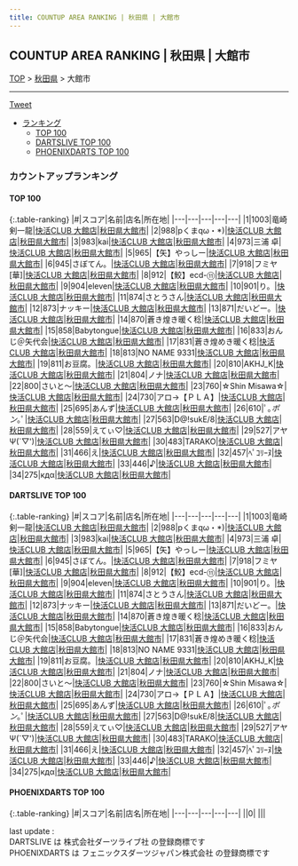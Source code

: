 ```yaml
---
title: COUNTUP AREA RANKING | 秋田県 | 大館市
---
```

## COUNTUP AREA RANKING | 秋田県 | 大館市

[TOP](/darts/rank/) > [秋田県](/darts/rank/秋田県/) > 大館市

___

<a href="https://twitter.com/share?ref_src=twsrc%5Etfw" data-text="COUNTUP AREA RANKING | 秋田県大館市" class="twitter-share-button" data-hashtags="DARTSLIVE,PHOENIXDARTS,darts,ダーツ" data-show-count="false">Tweet</a>

* [ランキング](#カウントアップランキング)
    * [TOP 100](#top-100)
    * [DARTSLIVE TOP 100](#dartslive-top-100)
    * [PHOENIXDARTS TOP 100](#phoenixdarts-top-100)

### カウントアップランキング

#### TOP 100



{:.table-ranking}
|#|スコア|名前|店名|所在地|
|---|---|---|---|---|
|1|1003|<span class="rank-name-dl">竜崎剣一龍</span>|<a href="https://search.dartslive.com/jp/shop/b586c4e40494577ca3f63593b5358cc4">快活CLUB 大館店</a>|<a href="/darts/rank/秋田県/大館市">秋田県大館市</a>|
|2|988|<span class="rank-name-dl">pくまqω・*)</span>|<a href="https://search.dartslive.com/jp/shop/b586c4e40494577ca3f63593b5358cc4">快活CLUB 大館店</a>|<a href="/darts/rank/秋田県/大館市">秋田県大館市</a>|
|3|983|<span class="rank-name-dl">kai</span>|<a href="https://search.dartslive.com/jp/shop/b586c4e40494577ca3f63593b5358cc4">快活CLUB 大館店</a>|<a href="/darts/rank/秋田県/大館市">秋田県大館市</a>|
|4|973|<span class="rank-name-dl">三浦 卓</span>|<a href="https://search.dartslive.com/jp/shop/b586c4e40494577ca3f63593b5358cc4">快活CLUB 大館店</a>|<a href="/darts/rank/秋田県/大館市">秋田県大館市</a>|
|5|965|<span class="rank-name-dl">【矢】やっしー</span>|<a href="https://search.dartslive.com/jp/shop/b586c4e40494577ca3f63593b5358cc4">快活CLUB 大館店</a>|<a href="/darts/rank/秋田県/大館市">秋田県大館市</a>|
|6|945|<span class="rank-name-dl">さぼてん。</span>|<a href="https://search.dartslive.com/jp/shop/b586c4e40494577ca3f63593b5358cc4">快活CLUB 大館店</a>|<a href="/darts/rank/秋田県/大館市">秋田県大館市</a>|
|7|918|<span class="rank-name-dl">フミヤ[華]</span>|<a href="https://search.dartslive.com/jp/shop/b586c4e40494577ca3f63593b5358cc4">快活CLUB 大館店</a>|<a href="/darts/rank/秋田県/大館市">秋田県大館市</a>|
|8|912|<span class="rank-name-dl">【鮫】ecd-⑪</span>|<a href="https://search.dartslive.com/jp/shop/b586c4e40494577ca3f63593b5358cc4">快活CLUB 大館店</a>|<a href="/darts/rank/秋田県/大館市">秋田県大館市</a>|
|9|904|<span class="rank-name-dl">eleven</span>|<a href="https://search.dartslive.com/jp/shop/b586c4e40494577ca3f63593b5358cc4">快活CLUB 大館店</a>|<a href="/darts/rank/秋田県/大館市">秋田県大館市</a>|
|10|901|<span class="rank-name-dl">り。</span>|<a href="https://search.dartslive.com/jp/shop/b586c4e40494577ca3f63593b5358cc4">快活CLUB 大館店</a>|<a href="/darts/rank/秋田県/大館市">秋田県大館市</a>|
|11|874|<span class="rank-name-dl">さとうさん</span>|<a href="https://search.dartslive.com/jp/shop/b586c4e40494577ca3f63593b5358cc4">快活CLUB 大館店</a>|<a href="/darts/rank/秋田県/大館市">秋田県大館市</a>|
|12|873|<span class="rank-name-dl">ナッキー</span>|<a href="https://search.dartslive.com/jp/shop/b586c4e40494577ca3f63593b5358cc4">快活CLUB 大館店</a>|<a href="/darts/rank/秋田県/大館市">秋田県大館市</a>|
|13|871|<span class="rank-name-dl">だいどー。</span>|<a href="https://search.dartslive.com/jp/shop/b586c4e40494577ca3f63593b5358cc4">快活CLUB 大館店</a>|<a href="/darts/rank/秋田県/大館市">秋田県大館市</a>|
|14|870|<span class="rank-name-dl">蒼き煌き暖く稔</span>|<a href="https://search.dartslive.com/jp/shop/b586c4e40494577ca3f63593b5358cc4">快活CLUB 大館店</a>|<a href="/darts/rank/秋田県/大館市">秋田県大館市</a>|
|15|858|<span class="rank-name-dl">Babytongue</span>|<a href="https://search.dartslive.com/jp/shop/b586c4e40494577ca3f63593b5358cc4">快活CLUB 大館店</a>|<a href="/darts/rank/秋田県/大館市">秋田県大館市</a>|
|16|833|<span class="rank-name-dl">おんじ＠矢代会</span>|<a href="https://search.dartslive.com/jp/shop/b586c4e40494577ca3f63593b5358cc4">快活CLUB 大館店</a>|<a href="/darts/rank/秋田県/大館市">秋田県大館市</a>|
|17|831|<span class="rank-name-dl">蒼き煌めき暖く稔</span>|<a href="https://search.dartslive.com/jp/shop/b586c4e40494577ca3f63593b5358cc4">快活CLUB 大館店</a>|<a href="/darts/rank/秋田県/大館市">秋田県大館市</a>|
|18|813|<span class="rank-name-dl">NO NAME 9331</span>|<a href="https://search.dartslive.com/jp/shop/b586c4e40494577ca3f63593b5358cc4">快活CLUB 大館店</a>|<a href="/darts/rank/秋田県/大館市">秋田県大館市</a>|
|19|811|<span class="rank-name-dl">お豆腐。</span>|<a href="https://search.dartslive.com/jp/shop/b586c4e40494577ca3f63593b5358cc4">快活CLUB 大館店</a>|<a href="/darts/rank/秋田県/大館市">秋田県大館市</a>|
|20|810|<span class="rank-name-dl">AKHJ_K</span>|<a href="https://search.dartslive.com/jp/shop/b586c4e40494577ca3f63593b5358cc4">快活CLUB 大館店</a>|<a href="/darts/rank/秋田県/大館市">秋田県大館市</a>|
|21|804|<span class="rank-name-dl">ノナ</span>|<a href="https://search.dartslive.com/jp/shop/b586c4e40494577ca3f63593b5358cc4">快活CLUB 大館店</a>|<a href="/darts/rank/秋田県/大館市">秋田県大館市</a>|
|22|800|<span class="rank-name-dl">さいと〜</span>|<a href="https://search.dartslive.com/jp/shop/b586c4e40494577ca3f63593b5358cc4">快活CLUB 大館店</a>|<a href="/darts/rank/秋田県/大館市">秋田県大館市</a>|
|23|760|<span class="rank-name-dl">☆Shin Misawa☆</span>|<a href="https://search.dartslive.com/jp/shop/b586c4e40494577ca3f63593b5358cc4">快活CLUB 大館店</a>|<a href="/darts/rank/秋田県/大館市">秋田県大館市</a>|
|24|730|<span class="rank-name-dl">アロ→【ＰＬＡ】</span>|<a href="https://search.dartslive.com/jp/shop/b586c4e40494577ca3f63593b5358cc4">快活CLUB 大館店</a>|<a href="/darts/rank/秋田県/大館市">秋田県大館市</a>|
|25|695|<span class="rank-name-dl">あんず</span>|<a href="https://search.dartslive.com/jp/shop/b586c4e40494577ca3f63593b5358cc4">快活CLUB 大館店</a>|<a href="/darts/rank/秋田県/大館市">秋田県大館市</a>|
|26|610|<span class="rank-name-dl">ﾟ｡*ポン*｡ﾟ</span>|<a href="https://search.dartslive.com/jp/shop/b586c4e40494577ca3f63593b5358cc4">快活CLUB 大館店</a>|<a href="/darts/rank/秋田県/大館市">秋田県大館市</a>|
|27|563|<span class="rank-name-dl">D@!sukE/8</span>|<a href="https://search.dartslive.com/jp/shop/b586c4e40494577ca3f63593b5358cc4">快活CLUB 大館店</a>|<a href="/darts/rank/秋田県/大館市">秋田県大館市</a>|
|28|559|<span class="rank-name-dl">えてぃ♡</span>|<a href="https://search.dartslive.com/jp/shop/b586c4e40494577ca3f63593b5358cc4">快活CLUB 大館店</a>|<a href="/darts/rank/秋田県/大館市">秋田県大館市</a>|
|29|527|<span class="rank-name-dl">アヤΨ(`▽&#x27;)</span>|<a href="https://search.dartslive.com/jp/shop/b586c4e40494577ca3f63593b5358cc4">快活CLUB 大館店</a>|<a href="/darts/rank/秋田県/大館市">秋田県大館市</a>|
|30|483|<span class="rank-name-dl">TARAKO</span>|<a href="https://search.dartslive.com/jp/shop/b586c4e40494577ca3f63593b5358cc4">快活CLUB 大館店</a>|<a href="/darts/rank/秋田県/大館市">秋田県大館市</a>|
|31|466|<span class="rank-name-dl">え</span>|<a href="https://search.dartslive.com/jp/shop/b586c4e40494577ca3f63593b5358cc4">快活CLUB 大館店</a>|<a href="/darts/rank/秋田県/大館市">秋田県大館市</a>|
|32|457|<span class="rank-name-dl">ﾍﾟｺﾘｰﾇ</span>|<a href="https://search.dartslive.com/jp/shop/b586c4e40494577ca3f63593b5358cc4">快活CLUB 大館店</a>|<a href="/darts/rank/秋田県/大館市">秋田県大館市</a>|
|33|446|<span class="rank-name-dl">♪</span>|<a href="https://search.dartslive.com/jp/shop/b586c4e40494577ca3f63593b5358cc4">快活CLUB 大館店</a>|<a href="/darts/rank/秋田県/大館市">秋田県大館市</a>|
|34|275|<span class="rank-name-dl">кдα</span>|<a href="https://search.dartslive.com/jp/shop/b586c4e40494577ca3f63593b5358cc4">快活CLUB 大館店</a>|<a href="/darts/rank/秋田県/大館市">秋田県大館市</a>|


#### DARTSLIVE TOP 100



{:.table-ranking}
|#|スコア|名前|店名|所在地|
|---|---|---|---|---|
|1|1003|<span class="rank-name-dl">竜崎剣一龍</span>|<a href="https://search.dartslive.com/jp/shop/b586c4e40494577ca3f63593b5358cc4">快活CLUB 大館店</a>|<a href="/darts/rank/秋田県/大館市">秋田県大館市</a>|
|2|988|<span class="rank-name-dl">pくまqω・*)</span>|<a href="https://search.dartslive.com/jp/shop/b586c4e40494577ca3f63593b5358cc4">快活CLUB 大館店</a>|<a href="/darts/rank/秋田県/大館市">秋田県大館市</a>|
|3|983|<span class="rank-name-dl">kai</span>|<a href="https://search.dartslive.com/jp/shop/b586c4e40494577ca3f63593b5358cc4">快活CLUB 大館店</a>|<a href="/darts/rank/秋田県/大館市">秋田県大館市</a>|
|4|973|<span class="rank-name-dl">三浦 卓</span>|<a href="https://search.dartslive.com/jp/shop/b586c4e40494577ca3f63593b5358cc4">快活CLUB 大館店</a>|<a href="/darts/rank/秋田県/大館市">秋田県大館市</a>|
|5|965|<span class="rank-name-dl">【矢】やっしー</span>|<a href="https://search.dartslive.com/jp/shop/b586c4e40494577ca3f63593b5358cc4">快活CLUB 大館店</a>|<a href="/darts/rank/秋田県/大館市">秋田県大館市</a>|
|6|945|<span class="rank-name-dl">さぼてん。</span>|<a href="https://search.dartslive.com/jp/shop/b586c4e40494577ca3f63593b5358cc4">快活CLUB 大館店</a>|<a href="/darts/rank/秋田県/大館市">秋田県大館市</a>|
|7|918|<span class="rank-name-dl">フミヤ[華]</span>|<a href="https://search.dartslive.com/jp/shop/b586c4e40494577ca3f63593b5358cc4">快活CLUB 大館店</a>|<a href="/darts/rank/秋田県/大館市">秋田県大館市</a>|
|8|912|<span class="rank-name-dl">【鮫】ecd-⑪</span>|<a href="https://search.dartslive.com/jp/shop/b586c4e40494577ca3f63593b5358cc4">快活CLUB 大館店</a>|<a href="/darts/rank/秋田県/大館市">秋田県大館市</a>|
|9|904|<span class="rank-name-dl">eleven</span>|<a href="https://search.dartslive.com/jp/shop/b586c4e40494577ca3f63593b5358cc4">快活CLUB 大館店</a>|<a href="/darts/rank/秋田県/大館市">秋田県大館市</a>|
|10|901|<span class="rank-name-dl">り。</span>|<a href="https://search.dartslive.com/jp/shop/b586c4e40494577ca3f63593b5358cc4">快活CLUB 大館店</a>|<a href="/darts/rank/秋田県/大館市">秋田県大館市</a>|
|11|874|<span class="rank-name-dl">さとうさん</span>|<a href="https://search.dartslive.com/jp/shop/b586c4e40494577ca3f63593b5358cc4">快活CLUB 大館店</a>|<a href="/darts/rank/秋田県/大館市">秋田県大館市</a>|
|12|873|<span class="rank-name-dl">ナッキー</span>|<a href="https://search.dartslive.com/jp/shop/b586c4e40494577ca3f63593b5358cc4">快活CLUB 大館店</a>|<a href="/darts/rank/秋田県/大館市">秋田県大館市</a>|
|13|871|<span class="rank-name-dl">だいどー。</span>|<a href="https://search.dartslive.com/jp/shop/b586c4e40494577ca3f63593b5358cc4">快活CLUB 大館店</a>|<a href="/darts/rank/秋田県/大館市">秋田県大館市</a>|
|14|870|<span class="rank-name-dl">蒼き煌き暖く稔</span>|<a href="https://search.dartslive.com/jp/shop/b586c4e40494577ca3f63593b5358cc4">快活CLUB 大館店</a>|<a href="/darts/rank/秋田県/大館市">秋田県大館市</a>|
|15|858|<span class="rank-name-dl">Babytongue</span>|<a href="https://search.dartslive.com/jp/shop/b586c4e40494577ca3f63593b5358cc4">快活CLUB 大館店</a>|<a href="/darts/rank/秋田県/大館市">秋田県大館市</a>|
|16|833|<span class="rank-name-dl">おんじ＠矢代会</span>|<a href="https://search.dartslive.com/jp/shop/b586c4e40494577ca3f63593b5358cc4">快活CLUB 大館店</a>|<a href="/darts/rank/秋田県/大館市">秋田県大館市</a>|
|17|831|<span class="rank-name-dl">蒼き煌めき暖く稔</span>|<a href="https://search.dartslive.com/jp/shop/b586c4e40494577ca3f63593b5358cc4">快活CLUB 大館店</a>|<a href="/darts/rank/秋田県/大館市">秋田県大館市</a>|
|18|813|<span class="rank-name-dl">NO NAME 9331</span>|<a href="https://search.dartslive.com/jp/shop/b586c4e40494577ca3f63593b5358cc4">快活CLUB 大館店</a>|<a href="/darts/rank/秋田県/大館市">秋田県大館市</a>|
|19|811|<span class="rank-name-dl">お豆腐。</span>|<a href="https://search.dartslive.com/jp/shop/b586c4e40494577ca3f63593b5358cc4">快活CLUB 大館店</a>|<a href="/darts/rank/秋田県/大館市">秋田県大館市</a>|
|20|810|<span class="rank-name-dl">AKHJ_K</span>|<a href="https://search.dartslive.com/jp/shop/b586c4e40494577ca3f63593b5358cc4">快活CLUB 大館店</a>|<a href="/darts/rank/秋田県/大館市">秋田県大館市</a>|
|21|804|<span class="rank-name-dl">ノナ</span>|<a href="https://search.dartslive.com/jp/shop/b586c4e40494577ca3f63593b5358cc4">快活CLUB 大館店</a>|<a href="/darts/rank/秋田県/大館市">秋田県大館市</a>|
|22|800|<span class="rank-name-dl">さいと〜</span>|<a href="https://search.dartslive.com/jp/shop/b586c4e40494577ca3f63593b5358cc4">快活CLUB 大館店</a>|<a href="/darts/rank/秋田県/大館市">秋田県大館市</a>|
|23|760|<span class="rank-name-dl">☆Shin Misawa☆</span>|<a href="https://search.dartslive.com/jp/shop/b586c4e40494577ca3f63593b5358cc4">快活CLUB 大館店</a>|<a href="/darts/rank/秋田県/大館市">秋田県大館市</a>|
|24|730|<span class="rank-name-dl">アロ→【ＰＬＡ】</span>|<a href="https://search.dartslive.com/jp/shop/b586c4e40494577ca3f63593b5358cc4">快活CLUB 大館店</a>|<a href="/darts/rank/秋田県/大館市">秋田県大館市</a>|
|25|695|<span class="rank-name-dl">あんず</span>|<a href="https://search.dartslive.com/jp/shop/b586c4e40494577ca3f63593b5358cc4">快活CLUB 大館店</a>|<a href="/darts/rank/秋田県/大館市">秋田県大館市</a>|
|26|610|<span class="rank-name-dl">ﾟ｡*ポン*｡ﾟ</span>|<a href="https://search.dartslive.com/jp/shop/b586c4e40494577ca3f63593b5358cc4">快活CLUB 大館店</a>|<a href="/darts/rank/秋田県/大館市">秋田県大館市</a>|
|27|563|<span class="rank-name-dl">D@!sukE/8</span>|<a href="https://search.dartslive.com/jp/shop/b586c4e40494577ca3f63593b5358cc4">快活CLUB 大館店</a>|<a href="/darts/rank/秋田県/大館市">秋田県大館市</a>|
|28|559|<span class="rank-name-dl">えてぃ♡</span>|<a href="https://search.dartslive.com/jp/shop/b586c4e40494577ca3f63593b5358cc4">快活CLUB 大館店</a>|<a href="/darts/rank/秋田県/大館市">秋田県大館市</a>|
|29|527|<span class="rank-name-dl">アヤΨ(`▽&#x27;)</span>|<a href="https://search.dartslive.com/jp/shop/b586c4e40494577ca3f63593b5358cc4">快活CLUB 大館店</a>|<a href="/darts/rank/秋田県/大館市">秋田県大館市</a>|
|30|483|<span class="rank-name-dl">TARAKO</span>|<a href="https://search.dartslive.com/jp/shop/b586c4e40494577ca3f63593b5358cc4">快活CLUB 大館店</a>|<a href="/darts/rank/秋田県/大館市">秋田県大館市</a>|
|31|466|<span class="rank-name-dl">え</span>|<a href="https://search.dartslive.com/jp/shop/b586c4e40494577ca3f63593b5358cc4">快活CLUB 大館店</a>|<a href="/darts/rank/秋田県/大館市">秋田県大館市</a>|
|32|457|<span class="rank-name-dl">ﾍﾟｺﾘｰﾇ</span>|<a href="https://search.dartslive.com/jp/shop/b586c4e40494577ca3f63593b5358cc4">快活CLUB 大館店</a>|<a href="/darts/rank/秋田県/大館市">秋田県大館市</a>|
|33|446|<span class="rank-name-dl">♪</span>|<a href="https://search.dartslive.com/jp/shop/b586c4e40494577ca3f63593b5358cc4">快活CLUB 大館店</a>|<a href="/darts/rank/秋田県/大館市">秋田県大館市</a>|
|34|275|<span class="rank-name-dl">кдα</span>|<a href="https://search.dartslive.com/jp/shop/b586c4e40494577ca3f63593b5358cc4">快活CLUB 大館店</a>|<a href="/darts/rank/秋田県/大館市">秋田県大館市</a>|


#### PHOENIXDARTS TOP 100



{:.table-ranking}
|#|スコア|名前|店名|所在地|
|---|---|---|---|---|
||0|<span class="rank-name-dl"> </span>|<a href=""></a>|<a href="/darts/rank//"></a>|


<div class="footer border-top border-gray-light mt-5 pt-3 text-right text-gray">
    last update : <span style="font-weight: italic" id="foot_last_modified"></span><br />
    DARTSLIVE は 株式会社ダーツライブ社 の登録商標です<br />
    PHOENIXDARTS は フェニックスダーツジャパン株式会社 の登録商標です<br />
</div>

<script src="https://cdnjs.cloudflare.com/ajax/libs/jquery.tablesorter/2.31.3/js/jquery.tablesorter.min.js" integrity="sha512-qzgd5cYSZcosqpzpn7zF2ZId8f/8CHmFKZ8j7mU4OUXTNRd5g+ZHBPsgKEwoqxCtdQvExE5LprwwPAgoicguNg==" crossorigin="anonymous" referrerpolicy="no-referrer"></script>
<link rel="stylesheet" href="https://cdnjs.cloudflare.com/ajax/libs/jquery.tablesorter/2.31.3/css/theme.default.min.css" integrity="sha512-wghhOJkjQX0Lh3NSWvNKeZ0ZpNn+SPVXX1Qyc9OCaogADktxrBiBdKGDoqVUOyhStvMBmJQ8ZdMHiR3wuEq8+w==" crossorigin="anonymous" referrerpolicy="no-referrer" />
<script>
$(function() {
    $(".table-ranking").tablesorter({sortList:[[0, 0]]});
    $("#foot_last_modified").text(formatDate(new Date(document.lastModified), 'yyyy-MM-dd HH:mm:ss'));
});
</script>

<script async src="https://platform.twitter.com/widgets.js" charset="utf-8"></script>